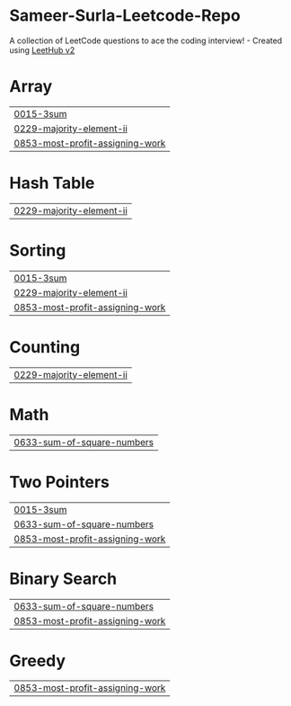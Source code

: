 # Sameer-Surla-Leetcode-Repo
A collection of LeetCode questions to ace the coding interview! - Created using [LeetHub v2](https://github.com/arunbhardwaj/LeetHub-2.0)


# Array
|  |
| ------- |
| [0015-3sum](https://github.com/SameerSurla07/Sameer-Surla-Leetcode-Repo/tree/master/0015-3sum) |
| [0229-majority-element-ii](https://github.com/SameerSurla07/Sameer-Surla-Leetcode-Repo/tree/master/0229-majority-element-ii) |
| [0853-most-profit-assigning-work](https://github.com/SameerSurla07/Sameer-Surla-Leetcode-Repo/tree/master/0853-most-profit-assigning-work) |
# Hash Table
|  |
| ------- |
| [0229-majority-element-ii](https://github.com/SameerSurla07/Sameer-Surla-Leetcode-Repo/tree/master/0229-majority-element-ii) |
# Sorting
|  |
| ------- |
| [0015-3sum](https://github.com/SameerSurla07/Sameer-Surla-Leetcode-Repo/tree/master/0015-3sum) |
| [0229-majority-element-ii](https://github.com/SameerSurla07/Sameer-Surla-Leetcode-Repo/tree/master/0229-majority-element-ii) |
| [0853-most-profit-assigning-work](https://github.com/SameerSurla07/Sameer-Surla-Leetcode-Repo/tree/master/0853-most-profit-assigning-work) |
# Counting
|  |
| ------- |
| [0229-majority-element-ii](https://github.com/SameerSurla07/Sameer-Surla-Leetcode-Repo/tree/master/0229-majority-element-ii) |
# Math
|  |
| ------- |
| [0633-sum-of-square-numbers](https://github.com/SameerSurla07/Sameer-Surla-Leetcode-Repo/tree/master/0633-sum-of-square-numbers) |
# Two Pointers
|  |
| ------- |
| [0015-3sum](https://github.com/SameerSurla07/Sameer-Surla-Leetcode-Repo/tree/master/0015-3sum) |
| [0633-sum-of-square-numbers](https://github.com/SameerSurla07/Sameer-Surla-Leetcode-Repo/tree/master/0633-sum-of-square-numbers) |
| [0853-most-profit-assigning-work](https://github.com/SameerSurla07/Sameer-Surla-Leetcode-Repo/tree/master/0853-most-profit-assigning-work) |
# Binary Search
|  |
| ------- |
| [0633-sum-of-square-numbers](https://github.com/SameerSurla07/Sameer-Surla-Leetcode-Repo/tree/master/0633-sum-of-square-numbers) |
| [0853-most-profit-assigning-work](https://github.com/SameerSurla07/Sameer-Surla-Leetcode-Repo/tree/master/0853-most-profit-assigning-work) |
# Greedy
|  |
| ------- |
| [0853-most-profit-assigning-work](https://github.com/SameerSurla07/Sameer-Surla-Leetcode-Repo/tree/master/0853-most-profit-assigning-work) |